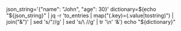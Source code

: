 
json_string='{"name": "John", "age": 30}'
dictionary=$(echo "${json_string}" | jq -r 'to_entries | map("\(.key)=\(.value|tostring)") | join("&")' | sed 's/\"//g' | sed 's/\ //g' | tr '\n' '&')
echo "${dictionary}"
